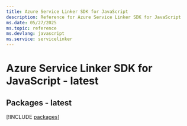 ```yaml
---
title: Azure Service Linker SDK for JavaScript
description: Reference for Azure Service Linker SDK for JavaScript
ms.date: 05/27/2025
ms.topic: reference
ms.devlang: javascript
ms.service: servicelinker
---
```

# Azure Service Linker SDK for JavaScript - latest
## Packages - latest
[!INCLUDE [packages](service-linker-index.md)]